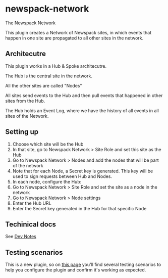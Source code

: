 # newspack-network
The Newspack Network

This plugin creates a Network of Newspack sites, in which events that happen in one site are propagated to all other sites in the network.

## Architecutre

This plugin works in a Hub & Spoke architecutre.

The Hub is the central site in the network.

All the other sites are called "Nodes"

All sites send events to the Hub and then pull events that happened in other sites from the Hub.

The Hub holds an Event Log, where we have the history of all events in all sites of the Network.

## Setting up

1. Choose which site will be the Hub
2. In that site, go to Newspack Network > Site Role and set this site as the Hub
3. Go to Newspack Network > Nodes and add the nodes that will be part of the network
4. Note that for each Node, a Secret key is generated. This key will be used to sign requests between Hub and Nodes.
5. In each node, configure the Hub:
6. Go to Newspack Network > Site Role and set the site as a node in the network
7. Go to Newspack Network > Node settings
8. Enter the Hub URL
9. Enter the Secret key generated in the Hub for that specific Node

## Techinical docs

See [Dev Notes](DEV_NOTES.md)

## Testing scenarios

This is a new plugin, so on [this page](TESTING_SCENARIOS.md) you'll find several testing scenarios to help you configure the plugin and confirm it's working as expected.